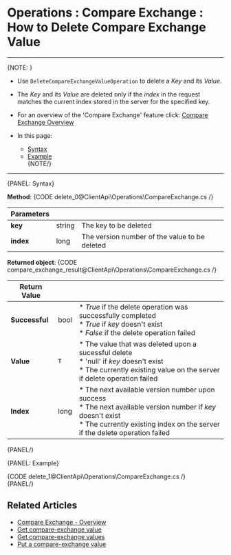 ﻿# Operations : Compare Exchange : How to Delete Compare Exchange Value

---

{NOTE: }

* Use `DeleteCompareExchangeValueOperation` to delete a _Key_ and its _Value_.  

* The _Key_ and its _Value_ are deleted only if the _index_ in the request matches the current index stored in the server for the specified key.  

* For an overview of the 'Compare Exchange' feature click: [Compare Exchange Overview](../../../server/compare-exchange)

* In this page:  
  * [Syntax](../../../client-api/operations/compare-exchange/get-compare-exchange-values#syntax)  
  * [Example](../../../client-api/operations/compare-exchange/delete-compare-exchange-value#example)  
{NOTE/}

---

{PANEL: Syntax}

**Method**:
{CODE delete_0@ClientApi\Operations\CompareExchange.cs /}

| Parameters | | |
| ------------- | ------------- | ----- |
| **key** | string | The key to be deleted |
| **index** | long |  The version number of the value to be deleted |

**Returned object**:
{CODE compare_exchange_result@ClientApi\Operations\CompareExchange.cs /}

| Return Value | | |
| ------------- | ----- | ---- |
| **Successful** | bool | * _True_ if the delete operation was successfully completed<br/> * _True_ if _key_ doesn't exist<br/> * _False_ if the delete operation failed |  
| **Value** | `T` | * The value that was deleted upon a sucessful delete<br/>* 'null' if _key_ doesn't exist<br/>* The currently existing value on the server if delete operation failed |  
| **Index** | long | * The next available version number upon success<br/>* The next available version number if _key_ doesn't exist<br/>* The currently existing index on the server if the delete operation failed |  
{PANEL/}

{PANEL: Example}

{CODE delete_1@ClientApi\Operations\CompareExchange.cs /}  
{PANEL/}

## Related Articles

- [Compare Exchange - Overview](../../../server/compare-exchange)
- [Get compare-exchange value](../../../client-api/operations/compare-exchange/get-compare-exchange-value)
- [Get compare-exchange values](../../../client-api/operations/compare-exchange/get-compare-exchange-values)
- [Put a compare-exchange value](../../../client-api/operations/compare-exchange/put-compare-exchange-value)
